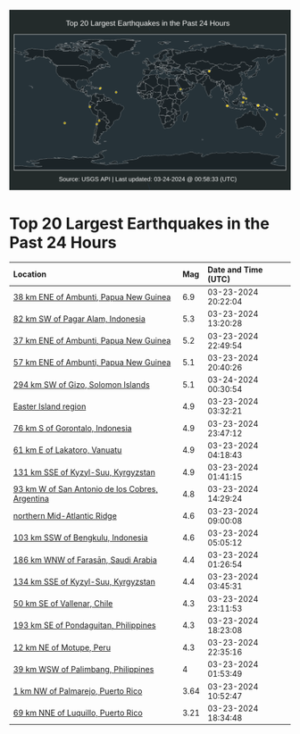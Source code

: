 ![Map](./map.png)

# Top 20 Largest Earthquakes in the Past 24 Hours

| Location | Mag | Date and Time (UTC) |
|:---|:---|:---|
| [38 km ENE of Ambunti, Papua New Guinea](https://earthquake.usgs.gov/earthquakes/eventpage/us6000mksx) | 6.9 | 03-23-2024 20:22:04 |
| [82 km SW of Pagar Alam, Indonesia](https://earthquake.usgs.gov/earthquakes/eventpage/us6000mkqg) | 5.3 | 03-23-2024 13:20:28 |
| [37 km ENE of Ambunti, Papua New Guinea](https://earthquake.usgs.gov/earthquakes/eventpage/us6000mkuz) | 5.2 | 03-23-2024 22:49:54 |
| [57 km ENE of Ambunti, Papua New Guinea](https://earthquake.usgs.gov/earthquakes/eventpage/us6000mku5) | 5.1 | 03-23-2024 20:40:26 |
| [294 km SW of Gizo, Solomon Islands](https://earthquake.usgs.gov/earthquakes/eventpage/us6000mkvd) | 5.1 | 03-24-2024 00:30:54 |
| [Easter Island region](https://earthquake.usgs.gov/earthquakes/eventpage/us6000mkp7) | 4.9 | 03-23-2024 03:32:21 |
| [76 km S of Gorontalo, Indonesia](https://earthquake.usgs.gov/earthquakes/eventpage/us6000mkv6) | 4.9 | 03-23-2024 23:47:12 |
| [61 km E of Lakatoro, Vanuatu](https://earthquake.usgs.gov/earthquakes/eventpage/us6000mknh) | 4.9 | 03-23-2024 04:18:43 |
| [131 km SSE of Kyzyl-Suu, Kyrgyzstan](https://earthquake.usgs.gov/earthquakes/eventpage/us6000mkmt) | 4.9 | 03-23-2024 01:41:15 |
| [93 km W of San Antonio de los Cobres, Argentina](https://earthquake.usgs.gov/earthquakes/eventpage/us6000mkrg) | 4.8 | 03-23-2024 14:29:24 |
| [northern Mid-Atlantic Ridge](https://earthquake.usgs.gov/earthquakes/eventpage/us6000mkpn) | 4.6 | 03-23-2024 09:00:08 |
| [103 km SSW of Bengkulu, Indonesia](https://earthquake.usgs.gov/earthquakes/eventpage/us6000mknq) | 4.6 | 03-23-2024 05:05:12 |
| [186 km WNW of Farasān, Saudi Arabia](https://earthquake.usgs.gov/earthquakes/eventpage/us6000mkms) | 4.4 | 03-23-2024 01:26:54 |
| [134 km SSE of Kyzyl-Suu, Kyrgyzstan](https://earthquake.usgs.gov/earthquakes/eventpage/us6000mknb) | 4.4 | 03-23-2024 03:45:31 |
| [50 km SE of Vallenar, Chile](https://earthquake.usgs.gov/earthquakes/eventpage/us6000mkv2) | 4.3 | 03-23-2024 23:11:53 |
| [193 km SE of Pondaguitan, Philippines](https://earthquake.usgs.gov/earthquakes/eventpage/us6000mksg) | 4.3 | 03-23-2024 18:23:08 |
| [12 km NE of Motupe, Peru](https://earthquake.usgs.gov/earthquakes/eventpage/us6000mkux) | 4.3 | 03-23-2024 22:35:16 |
| [39 km WSW of Palimbang, Philippines](https://earthquake.usgs.gov/earthquakes/eventpage/us6000mkmv) | 4 | 03-23-2024 01:53:49 |
| [1 km NW of Palmarejo, Puerto Rico](https://earthquake.usgs.gov/earthquakes/eventpage/pr2024083000) | 3.64 | 03-23-2024 10:52:47 |
| [69 km NNE of Luquillo, Puerto Rico](https://earthquake.usgs.gov/earthquakes/eventpage/pr71443763) | 3.21 | 03-23-2024 18:34:48 |

